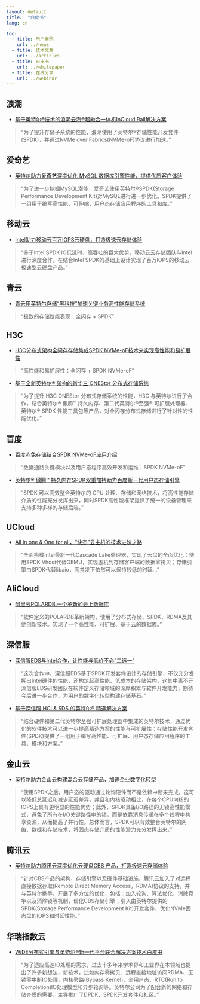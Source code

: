 ```yaml
---
layout: default
title:  "白皮书"
lang: cn

toc:
  - title: 用户案例
    url: ../news
  - title: 技术文章
    url: ../articles
  - title: 白皮书
    url: ../whitepaper
  - title: 在线分享
    url: ../webinar
---
```


## 浪潮
* [基于英特尔®技术的浪潮云海®超融合一体机InCloud Rail解决方案](https://ci.spdk.io/download/papers/202208_Inspur_InCloud_Rail_HCI_All-in-One_Based_on_Intel_Technologies_CN.pdf)
> “为了提升存储子系统的性能，浪潮使用了英特尔®存储性能开发套件(SPDK)，并通过NVMe over Fabrics(NVMe-oF)协议进行加速。”

## 爱奇艺
* [英特尔助力爱奇艺深度优化 MySQL 数据库引擎性能，提供优质客户体验](https://ci.spdk.io/download/papers/202202_CN_Intel_Helps_iQIYI_Optimize_the_Performance_of_MySQL_Database_Engines_to_Improve_Customer_Experience.pdf)
> “为了进一步挖掘MySQL潜能，爱奇艺使用英特尔®SPDK(Storage Performance Development Kit)对MySQL进行进一步优化。SPDK提供了一组用于编写高性能、可伸缩、用户态存储应用程序的工具和库。”

## 移动云
* [Intel助力移动云百万IOPS云硬盘，打造极速云存储体验](https://ci.spdk.io/download/papers/202112_Intel_Accelerates_CMCC_Cloud_for_1M_IOPS_Cloud_Disk_with_Ultra_Cloud_Storage_Experience_CN.pdf)
> “鉴于Intel SPDK IO低延时、高吞吐的巨大优势，移动云云存储团队与Intel进行深度合作，在结合Intel SPDK的基础上设计实现了百万IOPS的移动云极速型云硬盘产品。”

## 青云
* [青云用英特尔存储“黑科技”加速关键业务高性能存储系统](https://www.intel.cn/content/www/cn/zh/architecture-and-technology/qingyun-casestudy.html?from=singlemessage&isappinstalled=0)
> “极致的存储性能表现：全闪存 + SPDK”

## H3C
* [H3C分布式架构全闪存存储集成SPDK NVMe-oF技术来实现高性能和易扩展性](https://www.intel.cn/content/www/cn/zh/technology-provider/products-and-solutions/storage/nvme-storage.html)
> “高性能和易扩展性：全闪存 + SPDK NVMe-oF”

* [基于全新英特尔® 架构的新华三 ONEStor 分布式存储系统](https://www.intel.cn/content/www/cn/zh/architecture-and-technology/h3c-onestor-distributed-storag-system.html)
> “为了提升 H3C ONEStor 分布式存储系统的性能，H3C 与英特尔进行了合作，结合英特尔® 傲腾™ 持久内存、第二代英特尔®至强® 可扩展处理器、英特尔® SPDK 性能工具包等产品，对全闪存分布式存储进行了针对性的性能优化。”

## 百度
* [百度赤兔存储结合SPDK NVMe-oF应用介绍](https://ci.spdk.io/download/papers/Introduction_of_Baidu_Chitu_Storage_with_SPDK_NVMe-oF_CN.pdf)
> “数据通路关键模块以及用户态程序高效开发和运维：SPDK NVMe-oF”

* [英特尔® 傲腾™ 持久内存SPDK双重加持助力百度新一代用户态存储引擎](https://ci.spdk.io/download/papers/202105_Baidu_PMem_SPDK_Storage_Engine_CN.pdf)
> “SPDK 可以高效整合英特尔的 CPU 处理、存储和网络技术，将高性能存储介质的性能充分发挥出来，同时SPDK高性能框架提供了统一的设备管理来支持多种多样的存储后端。”

## UCloud
* [All in one & One for all，“快杰”云主机的技术进阶之路](https://mp.weixin.qq.com/s?__biz=MzUwOTA1NDg4NQ==&mid=2247486423&idx=1&sn=0eeea9af452742e600296989135df2d9&chksm=f919511dce6ed80bd2b2506543f3c6817b05a8cc830481632ab70c1fd8c98378af0bee691ed4&mpshare=1&scene=1&srcid=&sharer_sharetime=1573555664316&sharer_shareid=bce63ba0449f498eb13c109c5eaef06d&pass_ticket=fLkzI%2B2BoXe5Mn2QLbJmd%2FGkh85uylN96CNFIMsJDlOfwhTiyYk9d%2BaYfyIMcSre#rd)
> “全面搭载Intel最新一代Cascade Lake处理器，实现了云盘的全面优化：使用SPDK Vhost代替QEMU，实现虚机到存储客户端的数据零拷贝；存储引擎由SPDK代替libaio，高并发下依然可以保持较低的时延...”

## AliCloud
* [阿里云POLARDB:一个革新的云上数据库](https://www.intel.com/content/dam/www/public/us/en/documents/solution-briefs/alibaba-polardb-solution-brief.pdf)
> “软件定义的POLARDB革新架构，使用了分布式存储、SPDK、RDMA及其他创新技术。实现了一个高性能、可扩展、基于云的数据库。”

## 深信服
* [深信服EDS与Intel合作，让性能与低价不必“二选一”](https://mp.weixin.qq.com/s?__biz=MzI3NDA4ODY4MA==&mid=2653337220&idx=1&sn=6b9b97739f8c3cd72a65ebaef531bac1&chksm=f0cb4103c7bcc815398e2905cfb29c0ecc5067805e9ff930a2aa6356411d9a3267c6ed86c302&mpshare=1&scene=1&srcid=0709TnWbQGyYMKjrKjKuKqDP&sharer_sharetime=1594299545037&sharer_shareid=bce63ba0449f498eb13c109c5eaef06d&exportkey=AzO8WIfAkDPV%2F3Jb7FH8hok%3D&pass_ticket=uQuJ1Meb%2BWlub1ZGYEXdpLrLxAvbfxFU%2FcnIZnB%2FUSEEHD3GrlvKUhxm%2FL5EZCv9&wx_header=0#rd)
> “这次合作中，深信服EDS基于SPDK开发套件设计的存储引擎，不仅充分发挥出Intel硬件的性能，还构筑起高性能、低成本的存储架构，这其中离不开深信服EDS研发团队在软件定义存储领域的深厚积累与软件开发能力，期待今后进一步合作，为用户的数字化转型构建存储基石。”

* [基于深信服 HCI & SDS 的英特尔® 精选解决方案](https://www.intel.cn/content/www/cn/zh/architecture-and-technology/intel-select-solution-for-sangfor-hci-sds.html)
> “结合硬件和第二代英特尔至强可扩展处理器中集成的英特尔技术，通过优化的软件技术可以进一步提高精选方案的性能与可扩展性：存储性能开发套件(SPDK)提供了一组用于编写高性能、可扩展、用户态存储应用程序的工具、模块和方案。”

## 金山云
* [英特尔助力金山云构建混合云存储产品，加速企业数字化转型](https://ci.spdk.io/download/papers/Intel_Technology_Accelerates_Kingsoft_Cloud_For_Hybrid_Cloud_Storage_Products_CN.pdf)
> “使用SPDK之后，用户态的驱动通过轮询硬件而不是依赖中断来完成，这可以降低总延迟和减少延迟差异，并且和内核驱动相比，在每个CPU内核的IOPS上具有更明显的性能优势；此外，SPDK具备I/O路径的无锁高性能模式，避免了所有在I/O关键路径中的锁，而是依靠消息传递在多个线程中共享资源，从而提高了并行性。总体而言，SPDK可以有效整合英特尔的网络、数据和存储技术，将固态存储介质的性能潜力充分发挥出来。”

## 腾讯云
* [英特尔助力腾讯云深度优化云硬盘CBS 产品，打造极速云存储体验](https://ci.spdk.io/download/papers/202106_CN_Intel_Helps_Tencent_Cloud_Deeply_Optimize_its_Cloud_Block_Storage_to_Create_Ultra_Fast_Cloud_Storage_Experience.pdf)
> “针对CBS产品的架构、存储引擎以及硬件基础设施，腾讯云加入了对远程直接数据存取(Remote Direct Memory Access，RDMA)协议的支持，并与英特尔携手，开展了多方位的优化，包括：加入轮询、算法优化、消除竞争以及消除锁等机制，优化CBS存储引擎；引入由英特尔提供的SPDK(Storage Performance Development Kit)开发套件，优化NVMe固态盘的IOPS和时延性能。”

## 华瑞指数云
* [WiDE分布式引擎与英特尔®新一代平台联合解决方案技术白皮书](https://ci.spdk.io/download/papers/202208_Joint_Technical_Whitepaper_of_WiDE_Distributed_Storage_Engine_with_Intel_New_Platform_CN.pdf)
> “为了适应高速IO处理的需求，过去十多年来学术界和工业界在本领域也提出了许多新想法，新技术，比如内存零拷贝、远程直接地址访问RDMA、无锁零中断IO处理、内核旁路(Bypass Kernel)、全用户态、RTC(Run to Completion)IO处理模型和异步轮询等。英特尔公司为了配合新的网络和存储介质的需要，主导推广了DPDK、SPDK开发套件和社区。”
